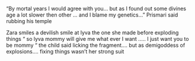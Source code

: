 “By mortal years I would agree with you... but as I found out some divines age a lot slower then other ... and I blame my genetics...” Prismari said rubbing his temple 

Zara smiles a devilish smile at lyva the one she made before exploding things “ so lyva mommy will give me what ever I want ..... I just want you to be mommy “ the child said licking the fragment.... but as demigoddess of explosions.... fixing things wasn’t her strong suit